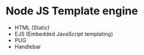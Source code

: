 # Node JS Template engine

- HTML (Static)
- EJS (Embedded JavaScript templating)
- PUG
- Handlebar
